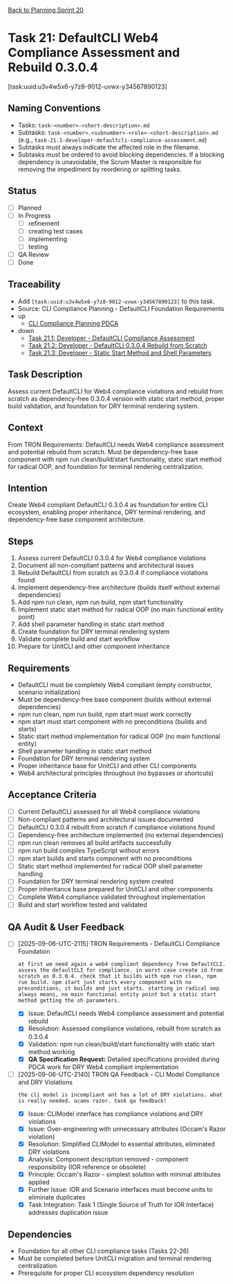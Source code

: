 [Back to Planning Sprint 20](./planning.md)

# Task 21: DefaultCLI Web4 Compliance Assessment and Rebuild 0.3.0.4
[task:uuid:u3v4w5x6-y7z8-9012-uvwx-y34567890123]

## Naming Conventions
- Tasks: `task-<number>-<short-description>.md`
- Subtasks: `task-<number>.<subnumber>-<role>-<short-description>.md` (e.g., `task-21.1-developer-defaultcli-compliance-assessment.md`)
- Subtasks must always indicate the affected role in the filename.
- Subtasks must be ordered to avoid blocking dependencies. If a blocking dependency is unavoidable, the Scrum Master is responsible for removing the impediment by reordering or splitting tasks.

## Status
- [ ] Planned
- [ ] In Progress
  - [ ] refinement
  - [ ] creating test cases
  - [ ] implementing
  - [ ] testing
- [ ] QA Review
- [ ] Done

## Traceability
- Add `[task:uuid:u3v4w5x6-y7z8-9012-uvwx-y34567890123]` to this task.
- Source: CLI Compliance Planning - DefaultCLI Foundation Requirements
- up
  - [CLI Compliance Planning PDCA](../../project.journal/2025-09-05-UTC-1300-branch-switch-session/pdca/role/po/2025-09-06-UTC-2115-comprehensive-cli-compliance-task-planning.pdca.md)
- down
  - [Task 21.1: Developer - DefaultCLI Compliance Assessment](./task-21.1-developer-defaultcli-compliance-assessment.md)
  - [Task 21.2: Developer - DefaultCLI 0.3.0.4 Rebuild from Scratch](./task-21.2-developer-defaultcli-rebuild.md)
  - [Task 21.3: Developer - Static Start Method and Shell Parameters](./task-21.3-developer-static-start-implementation.md)

## Task Description
Assess current DefaultCLI for Web4 compliance violations and rebuild from scratch as dependency-free 0.3.0.4 version with static start method, proper build validation, and foundation for DRY terminal rendering system.

## Context
From TRON Requirements: DefaultCLI needs Web4 compliance assessment and potential rebuild from scratch. Must be dependency-free base component with npm run clean/build/start functionality, static start method for radical OOP, and foundation for terminal rendering centralization.

## Intention
Create Web4 compliant DefaultCLI 0.3.0.4 as foundation for entire CLI ecosystem, enabling proper inheritance, DRY terminal rendering, and dependency-free base component architecture.

## Steps
1. Assess current DefaultCLI 0.3.0.4 for Web4 compliance violations
2. Document all non-compliant patterns and architectural issues
3. Rebuild DefaultCLI from scratch as 0.3.0.4 if compliance violations found
4. Implement dependency-free architecture (builds itself without external dependencies)
5. Add npm run clean, npm run build, npm start functionality
6. Implement static start method for radical OOP (no main functional entity point)
7. Add shell parameter handling in static start method
8. Create foundation for DRY terminal rendering system
9. Validate complete build and start workflow
10. Prepare for UnitCLI and other component inheritance

## Requirements
- DefaultCLI must be completely Web4 compliant (empty constructor, scenario initialization)
- Must be dependency-free base component (builds without external dependencies)
- npm run clean, npm run build, npm start must work correctly
- npm start must start component with no preconditions (builds and starts)
- Static start method implementation for radical OOP (no main functional entity)
- Shell parameter handling in static start method
- Foundation for DRY terminal rendering system
- Proper inheritance base for UnitCLI and other CLI components
- Web4 architectural principles throughout (no bypasses or shortcuts)

## Acceptance Criteria
- [ ] Current DefaultCLI assessed for all Web4 compliance violations
- [ ] Non-compliant patterns and architectural issues documented
- [ ] DefaultCLI 0.3.0.4 rebuilt from scratch if compliance violations found
- [ ] Dependency-free architecture implemented (no external dependencies)
- [ ] npm run clean removes all build artifacts successfully
- [ ] npm run build compiles TypeScript without errors
- [ ] npm start builds and starts component with no preconditions
- [ ] Static start method implemented for radical OOP shell parameter handling
- [ ] Foundation for DRY terminal rendering system created
- [ ] Proper inheritance base prepared for UnitCLI and other components
- [ ] Complete Web4 compliance validated throughout implementation
- [ ] Build and start workflow tested and validated

## QA Audit & User Feedback
- [ ] [2025-09-06-UTC-2115] TRON Requirements - DefaultCLI Compliance Foundation
  ```quote
  at first we need again a web4 compliant dependency free DefaultCLI. assess the defaultCLI for compliance. in worst case create id from scratch as 0.3.0.4. check that it builds with npm run clean, npm run build. npm start just starts every component with no preconditions, it builds and just starts. starting in radical oop always means, no main functional entity point but a static start method getting the sh parameters.
  ```
  - [x] Issue: DefaultCLI needs Web4 compliance assessment and potential rebuild
  - [x] Resolution: Assessed compliance violations, rebuilt from scratch as 0.3.0.4
  - [x] Validation: npm run clean/build/start functionality with static start method working
  - [x] **QA Specification Request:** Detailed specifications provided during PDCA work for DRY Web4 compliant implementation

- [ ] [2025-09-06-UTC-2140] TRON QA Feedback - CLI Model Compliance and DRY Violations
  ```quote
  the cli model is incompliant ant has a lot of DRY violations. what is really needed. ocams razor. task qa feedback!
  ```
  - [x] Issue: CLIModel interface has compliance violations and DRY violations
  - [x] Issue: Over-engineering with unnecessary attributes (Occam's Razor violation)
  - [x] Resolution: Simplified CLIModel to essential attributes, eliminated DRY violations
  - [x] Analysis: Component description removed - component responsibility (IOR reference or obsolete)
  - [x] Principle: Occam's Razor - simplest solution with minimal attributes applied
  - [x] Further Issue: IOR and Scenario interfaces must become units to eliminate duplicates
  - [x] Task Integration: Task 1 (Single Source of Truth for IOR Interface) addresses duplication issue

## Dependencies
- Foundation for all other CLI compliance tasks (Tasks 22-26)
- Must be completed before UnitCLI migration and terminal rendering centralization
- Prerequisite for proper CLI ecosystem dependency resolution